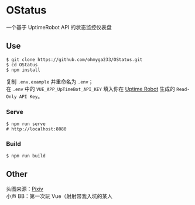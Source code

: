 # OStatus
一个基于 UptimeRobot API 的状态监控仪表盘

## Use
```
$ git clone https://github.com/ohmyga233/OStatus.git
$ cd OStatus
$ npm install
```

复制 `.env.example` 并重命名为 `.env`；<br>
在 `.env` 中的 `VUE_APP_UpTimeBot_API_KEY` 填入你在 [Uptime Robot](https://uptimerobot.com/dashboard#mySettings) 生成的 `Read-Only API Key`。

### Serve
```
$ npm run serve
# http://localhost:8080
```

### Build
```
$ npm run build
```

## Other
头图来源：[Pixiv](https://www.pixiv.net/artworks/72246351)<br>
小声 BB：第一次玩 Vue（射射带我入坑的某人
